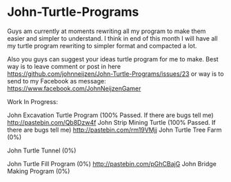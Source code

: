 John-Turtle-Programs
====================
Guys am currently at moments rewriting all my program to make them easier and simpler to understand. I think in end of this month I will have all my turtle program rewriting to simpler format and compacted a lot. 

Also you guys can suggest your ideas turtle program for me to make.
Best way is to leave comment or post in here https://github.com/johnneijzen/John-Turtle-Programs/issues/23 or way is to send to my Facebook as message: https://www.facebook.com/JohnNeijzenGamer 

Work In Progress:

John Excavation Turtle Program (100% Passed. If there are bugs tell me)
http://pastebin.com/Qb8Dzw4f
John Strip Mining Turtle (100% Passed. If there are bugs tell me)
http://pastebin.com/rm19VMjj
John Turtle Tree Farm (0%)

John Turtle Tunnel (0%)

John Turtle Fill Program (0%)
http://pastebin.com/pGhCBajG
John Bridge Making Program (0%)
